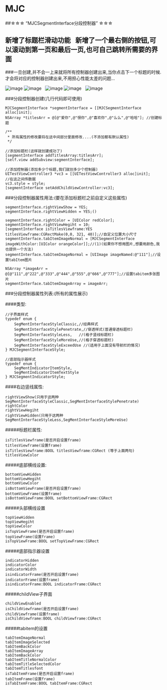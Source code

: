 # MJC
##☆☆☆ “MJCSegmentInterface分段控制器” ☆☆☆
## 新增了标题栏滑动功能   新增了一个最右侧的按钮,可以滚动到第一页和最后一页,也可自己跳转所需要的界面
###一旦创建,并不会一上来就将所有控制器创建出来,当你点击下一个标题的时候.才会将对应的控制器创建出来,不用担心性能太差的问题...

![image](https://github.com/MJCIOS/MJCSegmentInterface/raw/master/MJCSegmentInterface/MJCSegmentInterface/xiangmu1.gif)
![image](https://github.com/MJCIOS/MJCSegmentInterface/raw/master/MJCSegmentInterface/MJCSegmentInterface/xiangmu1.1.gif)   ![image](https://github.com/MJCIOS/MJCSegmentInterface/raw/master/MJCSegmentInterface/MJCSegmentInterface/xiangmu2.gif)
![image](https://github.com/MJCIOS/MJCSegmentInterface/raw/master/MJCSegmentInterface/MJCSegmentInterface/xiangmu2.1.gif)   ![image](https://github.com/MJCIOS/MJCSegmentInterface/raw/master/MJCSegmentInterface/MJCSegmentInterface/xiangmu3.gif)

###分段控制器创建(几行代码即可使用)
    
    MJCSegmentInterface *segmentInterface = [[MJCSegmentInterface alloc]init];
    NSArray *titlesArr = @[@"爱你",@"恨你",@"喜欢你",@"么么",@"哈哈"]; //创建标题
    
    /**
     * 所有属性的修改要将在这中间部分里面修改....(不添加都有默认属性)
     */
     
    //添加标题栏(这样就创建成功了)
    [segmentInterface addTitlesArray:titlesArr];
    [self.view addSubview:segmentInterface];
    
    //添加控制器(添加多少个标题,我们就创多少个控制器)
    UITestViewController3 *vc3 = [[UITestViewController3 alloc]init];
    //在这之间传数据
    vc3.style = style;
    [segmentInterface setAddChildViewController:vc3];
    
    
###分段控制器属性用法:(要在添加标题栏之前自定义这些属性)
    
    segmentInterface.rightViewShow = YES;
    segmentInterface.rightViewHidden = YES;()
    
    segmentInterface.rightColor = [UIColor redColor];
    segmentInterface.rightViewHegiht = 10;
    [segmentInterface isTitlesViewframe:YES titlesViewframe:CGRectMake(0,0, 321, 40)];//自定义位置大小尺寸 
    segmentInterface.tabItemImageNormal = [MJCSegmentInterface imageWithColor:[UIColor orangeColor]];//(1)(如果你不想用图片,想要用颜色,我也提供一个方法)
    segmentInterface.tabItemImageNormal = [UIImage imageNamed:@"111"];//设置tabItem图片
    
    NSArray *imageArr = @[@"111",@"222",@"333",@"444",@"555",@"666",@"777"];//设置tabitem多张图片
    segmentInterface.tabItemImageArray = imageArr;


###分段控制器属性列表:(所有的属性展示)

####类型:
    
    //子界面样式
    typedef enum {
        SegMentInterfaceStyleClassic,//经典样式
        SegMentInterfaceStylePenetrate,//穿透样式(普通穿透标题栏)
        SegMentInterfaceStyleLess,   //(格子竖线标题栏)
        SegMentInterfaceStyleMoreUse,//(格子穿透标题栏)
        SegMentInterfaceStyleExceedUse //(适用于上面没有导航栏的情况)
    } MJCSegmentInterfaceStyle;

    //底部指示器样式
    typedef enum {
        SegMentIndicatorItemStyle,
        SegMentIndicatorItemTextStyle
    } MJCSegmentIndicatorStyle;
    
####右边竖线属性:
    
    rightViewShow(只用于这两种SegMentInterfaceStyleClassic,SegMentInterfaceStylePenetrate)
    rightColor
    rightViewHegiht
    rightViewHidden(只用于这两种SegMentInterfaceStyleLess,SegMentInterfaceStyleMoreUse)
    
#####标题栏属性:
    
    isTitlesViewframe(是否开启设置frame)
    titlesViewframe(设置frame)
    isTitlesViewframe:BOOL titlesViewframe:CGRect (等于上面两句)
    titlesViewColor
    
#####底部横线设置:
     
    bottomViewHidden
    bottomViewHegiht
    bottomViewColor
    isBottomViewFrame(是否开启设置frame)
    bottomViewFrame(设置frame)
    isBottomViewFrame:BOOL setBottomViewFrame:CGRect
    
#####头部横线设置
    
    topViewHidden
    topViewHegiht
    topViewColor
    isTopViewFrame(是否开启设置frame)
    topViewFrame(设置frame)
    isTopViewFrame:BOOL setTopViewFrame:CGRect
    
#####底部指示器设置
    
    indicatorHidden
    indicatorColor
    indicatorWidth
    isindicatorFrame(是否开启设置frame)
    indicatorFrame(设置frame)
    isindicatorFrame:BOOL indicatorFrame:CGRect
    
#####childView子界面
    
    childViewEnabled
    isChildViewframe(是否开启设置frame)
    childViewframe(设置frame)
    isChildViewframe:BOOL childViewframe:CGRect
    
#####tabitem的设置
    
    tabItemImageNormal
    tabItemImageSelected
    tabItemBackColor
    tabItemImageArray
    tabItemBackColor
    tabItemTitleNormalColor
    tabItemTitleSelectedColor
    tabItemTitlesfont
    isTabItemFrame(是否开启设置frame)
    tabItemFrame(设置frame)
    isTabItemFrame:BOOL tabItemFrame:CGRect
